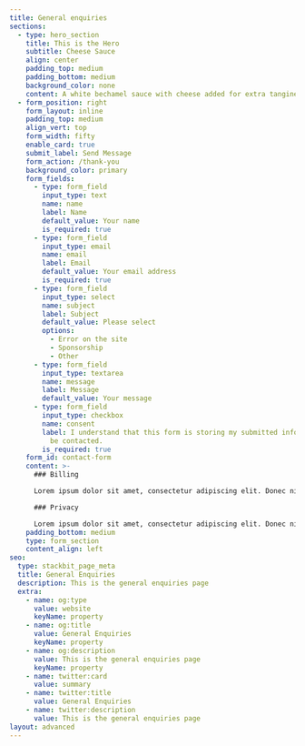 ```yaml
---
title: General enquiries
sections:
  - type: hero_section
    title: This is the Hero
    subtitle: Cheese Sauce
    align: center
    padding_top: medium
    padding_bottom: medium
    background_color: none
    content: A white bechamel sauce with cheese added for extra tanginess.
  - form_position: right
    form_layout: inline
    padding_top: medium
    align_vert: top
    form_width: fifty
    enable_card: true
    submit_label: Send Message
    form_action: /thank-you
    background_color: primary
    form_fields:
      - type: form_field
        input_type: text
        name: name
        label: Name
        default_value: Your name
        is_required: true
      - type: form_field
        input_type: email
        name: email
        label: Email
        default_value: Your email address
        is_required: true
      - type: form_field
        input_type: select
        name: subject
        label: Subject
        default_value: Please select
        options:
          - Error on the site
          - Sponsorship
          - Other
      - type: form_field
        input_type: textarea
        name: message
        label: Message
        default_value: Your message
      - type: form_field
        input_type: checkbox
        name: consent
        label: I understand that this form is storing my submitted information so I can
          be contacted.
        is_required: true
    form_id: contact-form
    content: >-
      ### Billing

      Lorem ipsum dolor sit amet, consectetur adipiscing elit. Donec nisl ligula, cursus id molestie vel, maximus aliquet risus. Vivamus in nibh fringilla, fringilla.

      ### Privacy

      Lorem ipsum dolor sit amet, consectetur adipiscing elit. Donec nisl ligula, cursus id molestie vel, maximus aliquet risus. Vivamus in nibh fringilla, fringilla.
    padding_bottom: medium
    type: form_section
    content_align: left
seo:
  type: stackbit_page_meta
  title: General Enquiries
  description: This is the general enquiries page
  extra:
    - name: og:type
      value: website
      keyName: property
    - name: og:title
      value: General Enquiries
      keyName: property
    - name: og:description
      value: This is the general enquiries page
      keyName: property
    - name: twitter:card
      value: summary
    - name: twitter:title
      value: General Enquiries
    - name: twitter:description
      value: This is the general enquiries page
layout: advanced
---
```


